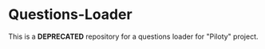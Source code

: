 # Questions-Loader

This is a **DEPRECATED** repository for a questions loader for "Piloty" project.
